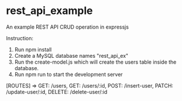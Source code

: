 # rest_api_example
An example REST API CRUD operation in expressjs

Instruction: 

1. Run npm install
2. Create a MySQL database names "rest_api_ex"
3. Run the create-model.js which will create the users table inside the database.
4. Run npm run to start the development server

[ROUTES] => GET: /users, GET: /users/:id, POST: /insert-user, PATCH: /update-user/:id, DELETE: /delete-user/:id
